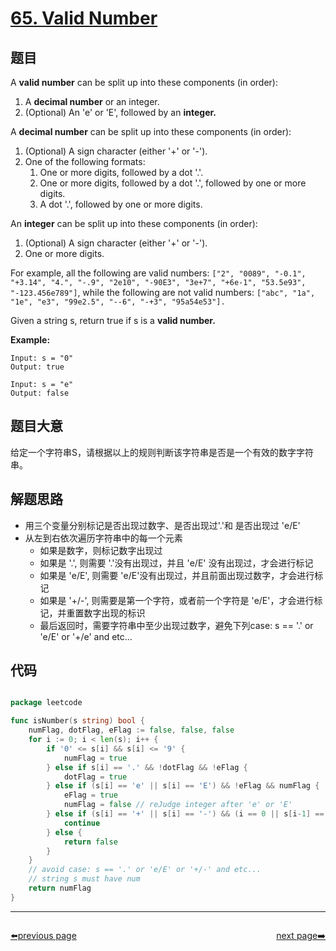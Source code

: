 # [65. Valid Number](https://leetcode.com/problems/valid-number/)


## 题目

A **valid number** can be split up into these components (in order):

   1. A **decimal number** or an integer. 
   2. (Optional) An 'e' or 'E', followed by an **integer.**
   
A **decimal number** can be split up into these components (in order):

   1. (Optional) A sign character (either '+' or '-').
   2. One of the following formats:
        1. One or more digits, followed by a dot '.'.
        2. One or more digits, followed by a dot '.', followed by one or more digits.
        3. A dot '.', followed by one or more digits.
        
An **integer** can be split up into these components (in order):

   1. (Optional) A sign character (either '+' or '-').
   2. One or more digits.
   
For example, all the following are valid numbers: `["2", "0089", "-0.1", "+3.14", "4.", "-.9", "2e10", "-90E3", "3e+7", "+6e-1", "53.5e93", "-123.456e789"]`, while the following are not valid numbers: `["abc", "1a", "1e", "e3", "99e2.5", "--6", "-+3", "95a54e53"].`

Given a string s, return true if s is a **valid number.**

**Example:**

    Input: s = "0"
    Output: true
    
    Input: s = "e"
    Output: false

## 题目大意

给定一个字符串S，请根据以上的规则判断该字符串是否是一个有效的数字字符串。


## 解题思路

- 用三个变量分别标记是否出现过数字、是否出现过'.'和 是否出现过 'e/E'
- 从左到右依次遍历字符串中的每一个元素
    - 如果是数字，则标记数字出现过
    - 如果是 '.', 则需要 '.'没有出现过，并且 'e/E' 没有出现过，才会进行标记
    - 如果是 'e/E', 则需要 'e/E'没有出现过，并且前面出现过数字，才会进行标记
    - 如果是 '+/-', 则需要是第一个字符，或者前一个字符是 'e/E'，才会进行标记，并重置数字出现的标识
    - 最后返回时，需要字符串中至少出现过数字，避免下列case: s == '.' or 'e/E' or '+/e' and etc...

## 代码

```go

package leetcode

func isNumber(s string) bool {
	numFlag, dotFlag, eFlag := false, false, false
	for i := 0; i < len(s); i++ {
		if '0' <= s[i] && s[i] <= '9' {
			numFlag = true
		} else if s[i] == '.' && !dotFlag && !eFlag {
			dotFlag = true
		} else if (s[i] == 'e' || s[i] == 'E') && !eFlag && numFlag {
			eFlag = true
			numFlag = false // reJudge integer after 'e' or 'E'
		} else if (s[i] == '+' || s[i] == '-') && (i == 0 || s[i-1] == 'e' || s[i-1] == 'E') {
			continue
		} else {
			return false
		}
	}
	// avoid case: s == '.' or 'e/E' or '+/-' and etc...
	// string s must have num
	return numFlag
}

```



----------------------------------------------
<div style="display: flex;justify-content: space-between;align-items: center;">
<p><a href="https://books.halfrost.com/leetcode/ChapterFour/0001~0099/0064.Minimum-Path-Sum/">⬅️previous page</a></p>
<p><a href="https://books.halfrost.com/leetcode/ChapterFour/0001~0099/0066.Plus-One/">next page➡️</a></p>
</div>
